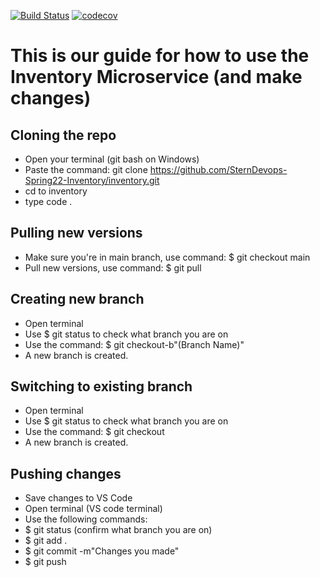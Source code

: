 [![Build Status](https://github.com/SternDevops-Spring22-Inventory/inventory/actions/workflows/workflow.yml/badge.svg)](https://github.com/SternDevops-Spring22-Inventory/inventory/actions)
[![codecov](https://codecov.io/gh/SternDevops-Spring22-Inventory/inventory/branch/main/graph/badge.svg?token=LMHBZODI21)](https://codecov.io/gh/SternDevops-Spring22-Inventory/inventory)

# This is our guide for how to use the Inventory Microservice (and make changes)

## Cloning the repo

- Open your terminal (git bash on Windows)
- Paste the command: git clone https://github.com/SternDevops-Spring22-Inventory/inventory.git
- cd to inventory
- type code .

## Pulling new versions

- Make sure you're in main branch, use command: $ git checkout main
- Pull new versions, use command: $ git pull

## Creating new branch

- Open terminal
- Use $ git status to check what branch you are on
- Use the command: $ git checkout-b"(Branch Name)"
- A new branch is created.

## Switching to existing branch

- Open terminal
- Use $ git status to check what branch you are on
- Use the command: $ git checkout <branch name>
- A new branch is created.

## Pushing changes

- Save changes to VS Code
- Open terminal (VS code terminal)
- Use the following commands:
- $ git status (confirm what branch you are on)
- $ git add .
- $ git commit -m"Changes you made"
- $ git push
  